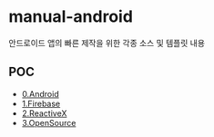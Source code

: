 # manual-android
안드로이드 앱의 빠른 제작을 위한 각종 소스 및 템플릿 내용  

## POC
- [0.Android](https://github.com/jogilsang/manual-android/tree/master/0.Android)
- [1.Firebase](https://github.com/jogilsang/manual-android/tree/master/1.Firebase)
- [2.ReactiveX](https://github.com/jogilsang/manual-android/tree/master/2.ReactiveX)
- [3.OpenSource](https://github.com/jogilsang/manual-android/tree/master/3.OpenSource)
